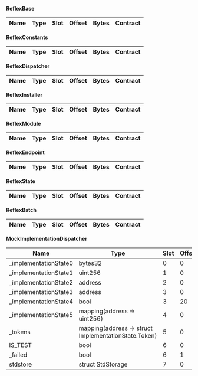 **ReflexBase**

| Name | Type | Slot | Offset | Bytes | Contract |
| ---- | ---- | ---- | ------ | ----- | -------- |

**ReflexConstants**

| Name | Type | Slot | Offset | Bytes | Contract |
| ---- | ---- | ---- | ------ | ----- | -------- |

**ReflexDispatcher**

| Name | Type | Slot | Offset | Bytes | Contract |
| ---- | ---- | ---- | ------ | ----- | -------- |

**ReflexInstaller**

| Name | Type | Slot | Offset | Bytes | Contract |
| ---- | ---- | ---- | ------ | ----- | -------- |

**ReflexModule**

| Name | Type | Slot | Offset | Bytes | Contract |
| ---- | ---- | ---- | ------ | ----- | -------- |

**ReflexEndpoint**

| Name | Type | Slot | Offset | Bytes | Contract |
| ---- | ---- | ---- | ------ | ----- | -------- |

**ReflexState**

| Name | Type | Slot | Offset | Bytes | Contract |
| ---- | ---- | ---- | ------ | ----- | -------- |

**ReflexBatch**

| Name | Type | Slot | Offset | Bytes | Contract |
| ---- | ---- | ---- | ------ | ----- | -------- |

**MockImplementationDispatcher**

| Name                   | Type                                                 | Slot | Offset | Bytes | Contract                                                                 |
| ---------------------- | ---------------------------------------------------- | ---- | ------ | ----- | ------------------------------------------------------------------------ |
| \_implementationState0 | bytes32                                              | 0    | 0      | 32    | test/mocks/MockImplementationDispatcher.sol:MockImplementationDispatcher |
| \_implementationState1 | uint256                                              | 1    | 0      | 32    | test/mocks/MockImplementationDispatcher.sol:MockImplementationDispatcher |
| \_implementationState2 | address                                              | 2    | 0      | 20    | test/mocks/MockImplementationDispatcher.sol:MockImplementationDispatcher |
| \_implementationState3 | address                                              | 3    | 0      | 20    | test/mocks/MockImplementationDispatcher.sol:MockImplementationDispatcher |
| \_implementationState4 | bool                                                 | 3    | 20     | 1     | test/mocks/MockImplementationDispatcher.sol:MockImplementationDispatcher |
| \_implementationState5 | mapping(address => uint256)                          | 4    | 0      | 32    | test/mocks/MockImplementationDispatcher.sol:MockImplementationDispatcher |
| \_tokens               | mapping(address => struct ImplementationState.Token) | 5    | 0      | 32    | test/mocks/MockImplementationDispatcher.sol:MockImplementationDispatcher |
| IS_TEST                | bool                                                 | 6    | 0      | 1     | test/mocks/MockImplementationDispatcher.sol:MockImplementationDispatcher |
| \_failed               | bool                                                 | 6    | 1      | 1     | test/mocks/MockImplementationDispatcher.sol:MockImplementationDispatcher |
| stdstore               | struct StdStorage                                    | 7    | 0      | 224   | test/mocks/MockImplementationDispatcher.sol:MockImplementationDispatcher |
